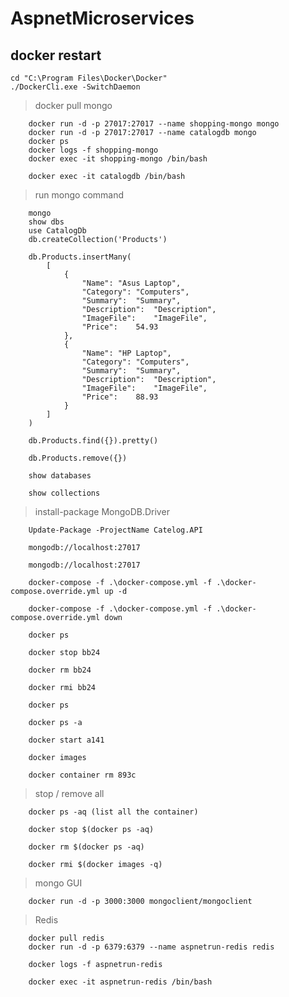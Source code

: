 # AspnetMicroservices

## docker restart

    cd "C:\Program Files\Docker\Docker"
    ./DockerCli.exe -SwitchDaemon

>   docker pull mongo

        docker run -d -p 27017:27017 --name shopping-mongo mongo
        docker run -d -p 27017:27017 --name catalogdb mongo
        docker ps
        docker logs -f shopping-mongo
        docker exec -it shopping-mongo /bin/bash

        docker exec -it catalogdb /bin/bash

>   run mongo command

        mongo
        show dbs
        use CatalogDb
        db.createCollection('Products')

        db.Products.insertMany(
            [
                {
                    "Name": "Asus Laptop",
                    "Category": "Computers",
                    "Summary":  "Summary",
                    "Description":  "Description",
                    "ImageFile":    "ImageFile",
                    "Price":    54.93
                },
                {
                    "Name": "HP Laptop",
                    "Category": "Computers",
                    "Summary":  "Summary",
                    "Description":  "Description",
                    "ImageFile":    "ImageFile",
                    "Price":    88.93                    
                }
            ]
        )

        db.Products.find({}).pretty()

        db.Products.remove({})

        show databases

        show collections


>   install-package MongoDB.Driver

        Update-Package -ProjectName Catelog.API

        mongodb://localhost:27017

        mongodb://localhost:27017

        docker-compose -f .\docker-compose.yml -f .\docker-compose.override.yml up -d

        docker-compose -f .\docker-compose.yml -f .\docker-compose.override.yml down

        docker ps

        docker stop bb24

        docker rm bb24

        docker rmi bb24

        docker ps

        docker ps -a

        docker start a141

        docker images

        docker container rm 893c

>   stop / remove all 

        docker ps -aq (list all the container)

        docker stop $(docker ps -aq)

        docker rm $(docker ps -aq)

        docker rmi $(docker images -q)


>   mongo GUI

        docker run -d -p 3000:3000 mongoclient/mongoclient

>   Redis

        docker pull redis
        docker run -d -p 6379:6379 --name aspnetrun-redis redis

        docker logs -f aspnetrun-redis

        docker exec -it aspnetrun-redis /bin/bash

        


